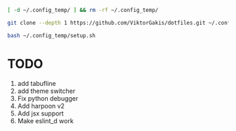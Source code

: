 ```bash
[ -d ~/.config_temp/ ] && rm -rf ~/.config_temp/

git clone --depth 1 https://github.com/ViktorGakis/dotfiles.git ~/.config_temp/

bash ~/.config_temp/setup.sh
```

# TODO

1. add tabufline
1. add theme switcher
1. Fix python debugger
1. Add harpoon v2
1. Add jsx support
1. Make eslint_d work

